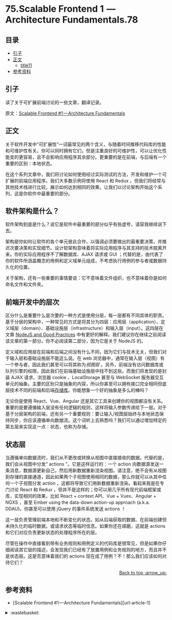 # 75.Scalable Frontend 1  — Architecture Fundamentals.78
## <a name="index"></a> 目录
- [引子](#start)
- [正文](#main)
  - [title11](#title11)
- [参考资料](#reference)


## <a name="start"></a> 引子
读了关于可扩展前端讨论的一些文章，翻译记录。

原文：[Scalable Frontend #1 — Architecture Fundamentals][url-1]

## <a name="main"></a> 正文
关于软件开发中“可扩展性”一词最常见的两个含义，与随着时间推移代码库的性能和可维护性有关。你可以同时拥有它们，但是注重良好的可维护性，可以让优化性能变的更容易，且不会影响应用程序其余部分。更重要的是在前端，与后端有一个重要的区别：本地状态。

在这个系列文章中，我们将讨论如何使用经过实际测试的方法，开发和维护一个可扩展的前端应用程序。我们大多数示例将使用 React 和 Redux ，但我们将经常与其他技术栈进行比较，展示如何达到相同的效果。让我们以讨论架构开始这个系列，这是你软件中最重要的部分。

## <a name="architecture"></a> 软件架构是什么？
软件架构到底是什么？说它是软件中最重要的部分似乎有些虚夸，请容我继续说下去。

架构是你如何让软件的各个单元彼此合作，以强调必须要做出的最重要决策，并推迟次要决策和实现细节。设计软架构意味着将实际应用程序与其支持的技术脱离开来。你的实际应用程序不了解数据库、AJAX 请求或 GUI ；代替的是，由代表了你的软件所涵盖概念的用例和定义域单元组成，不考虑执行用例的参与者或数据持久化的位置。

关于架构，还有一些重要的事情要说：它不意味着文件组织，也不意味着你是如何命名文件和文件夹。

## <a name="layers"></a> 前端开发中的层次
区分什么是重要什么是次要的一种方式是使用分层，每一层都有不同具体的职责。基于分层的架构中，一种常见的方式是将其分为四层：应用层（application）、定义域层（domain）、基础设施层（infrastructure）和输入层（input）。这四层在文章 [NodeJS and Good Practices][url-2] 中有更好的解释。我们建议你在继续之前阅读该文章的第一部分。你不必阅读第二部分，因为它是关于 NodeJS 的。

定义域和应用层在前端和后端之间没有什么不同，因为它们与技术无关，但我们对于输入层和基础设施层不能这么说。在 web 浏览器中，通常在输入层（视图）有一个参与者，因此我们甚至可以将其称为*视图层* 。另外，前端没有访问数据库或队列引擎的权限，因此我们在前端基础设施层中找不到这些。而我们将发现的是封装 AJAX 请求、浏览器 cookie 、LocalStorage 甚至与 WebSocket 服务器交互单元的抽象。主要的区别只是抽象的内容，所以你甚至可以拥有接口完全相同但底层技术不同的前端和后端[存储库][url-3]。你能想象一个好的抽象是多么的棒吗？

无论你是使用 React、Vue、Angular 还是其它工具来创建你的视图都没有关系。重要的是要遵循输入层没有任何逻辑的规则，这样将输入参数传递给下一层。对于基于分层架构的前端，还有另一个重要规则：要让输入/视图层始终与本地状态保持同步，你应该遵循单向数据流。这个词听上去熟悉吗？我们可以通过增加特定的第五层来实现这一点：状态，也称为存储。

## <a name="state"></a> 状态层
当遵循单向数据流时，我们从不更改或转换从视图中直接接收的数据。代替的是，我们会从视图中分发“ actions ”。它是这样运行的：一个 action 向数据源发送一条消息，数据源更新自己，然后用新数据重新渲染视图。请注意，绝不会有从视图到存储的直接通道，因此如果两个子视图使用相同的数据，那么你就可以从其中任何一个子视图分发 action ，这都将导致它们用新数据重新渲染。看起来我是在专门讨论 React 和 Redux ，但并不是这样的；你可以用几乎所有现代前端框架或库，实现相同的效果，比如 React + context API、Vue + Vuex、Angular + NGXS ，甚至 Ember using the data-down action-up approach (a.k.a. DDAU)。你甚至可以使用 jQuery 的事件系统发送 actions ！

这一层负责管理前端本地和不断变化的状态，如从后端获取的数据、在前端创建但未持久化的临时数据，或请求状态等临时信息。如果你还在琢磨，这就是 actions 和它们对应负责更新状态的处理程序所在的层。

尽管在操作中直接看到带有业务规则和用例定义的代码库是很常见，但是如果你仔细阅读其它层的描述，会发现我们已经有了放置用例和业务规则的地方，而且并不是状态层。这是否意味着我们的 actions 现在成了用例？不！那么我们应该如何对待它们？


<div align="right"><a href="#index">Back to top :arrow_up:</a></div>

## <a name="reference"></a> 参考资料
- [Scalable Frontend #1 — Architecture Fundamentals][url-article-1]

[url-1]:https://blog.codeminer42.com/scalable-frontend-1-architecture-9b80a16b8ec7/
[url-2]:https://github.com/XXHolic/blog/issues/77
[url-3]:https://martinfowler.com/eaaCatalog/repository.html

[url-local-1]:./images/75/head.jpeg

<details>
<summary>:wastebasket:</summary>

![n-poster][url-local-poster]

</details>

[url-book]:https://book.douban.com/subject/26916012/
[url-local-poster]:./images/n/poster.jpg
